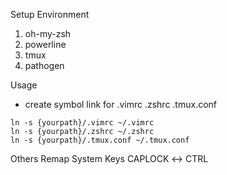 Setup Environment
1. oh-my-zsh
2. powerline
3. tmux
4. pathogen

Usage
- create symbol link for .vimrc .zshrc .tmux.conf
```
ln -s {yourpath}/.vimrc ~/.vimrc
ln -s {yourpath}/.zshrc ~/.zshrc
ln -s {yourpath}/.tmux.conf ~/.tmux.conf
```

Others
Remap System Keys
CAPLOCK ↔️  CTRL
